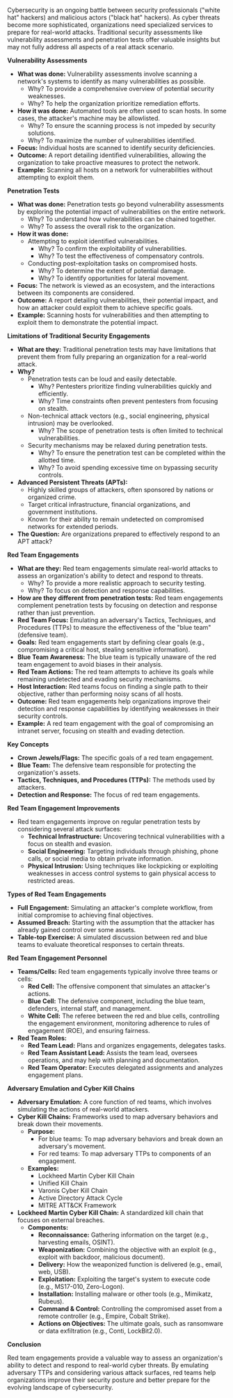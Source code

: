 Cybersecurity is an ongoing battle between security professionals ("white hat" hackers) and malicious actors ("black hat" hackers). As cyber threats become more sophisticated, organizations need specialized services to prepare for real-world attacks. Traditional security assessments like vulnerability assessments and penetration tests offer valuable insights but may not fully address all aspects of a real attack scenario.

**Vulnerability Assessments**

- **What was done:** Vulnerability assessments involve scanning a network's systems to identify as many vulnerabilities as possible.
    - Why? To provide a comprehensive overview of potential security weaknesses.
    - Why? To help the organization prioritize remediation efforts.
- **How it was done:** Automated tools are often used to scan hosts. In some cases, the attacker's machine may be allowlisted.
    - Why? To ensure the scanning process is not impeded by security solutions.
    - Why? To maximize the number of vulnerabilities identified.
- **Focus:** Individual hosts are scanned to identify security deficiencies.
- **Outcome:** A report detailing identified vulnerabilities, allowing the organization to take proactive measures to protect the network.
- **Example:** Scanning all hosts on a network for vulnerabilities without attempting to exploit them.

**Penetration Tests**

- **What was done:** Penetration tests go beyond vulnerability assessments by exploring the potential impact of vulnerabilities on the entire network.
    - Why? To understand how vulnerabilities can be chained together.
    - Why? To assess the overall risk to the organization.
- **How it was done:**
    - Attempting to exploit identified vulnerabilities.
        - Why? To confirm the exploitability of vulnerabilities.
        - Why? To test the effectiveness of compensatory controls.
    - Conducting post-exploitation tasks on compromised hosts.
        - Why? To determine the extent of potential damage.
        - Why? To identify opportunities for lateral movement.
- **Focus:** The network is viewed as an ecosystem, and the interactions between its components are considered.
- **Outcome:** A report detailing vulnerabilities, their potential impact, and how an attacker could exploit them to achieve specific goals.
- **Example:** Scanning hosts for vulnerabilities and then attempting to exploit them to demonstrate the potential impact.

**Limitations of Traditional Security Engagements**

- **What are they:** Traditional penetration tests may have limitations that prevent them from fully preparing an organization for a real-world attack.
- **Why?**
    - Penetration tests can be loud and easily detectable.
        - Why? Pentesters prioritize finding vulnerabilities quickly and efficiently.
        - Why? Time constraints often prevent pentesters from focusing on stealth.
    - Non-technical attack vectors (e.g., social engineering, physical intrusion) may be overlooked.
        - Why? The scope of penetration tests is often limited to technical vulnerabilities.
    - Security mechanisms may be relaxed during penetration tests.
        - Why? To ensure the penetration test can be completed within the allotted time.
        - Why? To avoid spending excessive time on bypassing security controls.
- **Advanced Persistent Threats (APTs):**
    - Highly skilled groups of attackers, often sponsored by nations or organized crime.
    - Target critical infrastructure, financial organizations, and government institutions.
    - Known for their ability to remain undetected on compromised networks for extended periods.
- **The Question:** Are organizations prepared to effectively respond to an APT attack?

**Red Team Engagements**

- **What are they:** Red team engagements simulate real-world attacks to assess an organization's ability to detect and respond to threats.
    - Why? To provide a more realistic approach to security testing.
    - Why? To focus on detection and response capabilities.
- **How are they different from penetration tests:** Red team engagements complement penetration tests by focusing on detection and response rather than just prevention.
- **Red Team Focus:** Emulating an adversary's Tactics, Techniques, and Procedures (TTPs) to measure the effectiveness of the "blue team" (defensive team).
- **Goals:** Red team engagements start by defining clear goals (e.g., compromising a critical host, stealing sensitive information).
- **Blue Team Awareness:** The blue team is typically unaware of the red team engagement to avoid biases in their analysis.
- **Red Team Actions:** The red team attempts to achieve its goals while remaining undetected and evading security mechanisms.
- **Host Interaction:** Red teams focus on finding a single path to their objective, rather than performing noisy scans of all hosts.
- **Outcome:** Red team engagements help organizations improve their detection and response capabilities by identifying weaknesses in their security controls.
- **Example:** A red team engagement with the goal of compromising an intranet server, focusing on stealth and evading detection.

**Key Concepts**

- **Crown Jewels/Flags:** The specific goals of a red team engagement.
- **Blue Team:** The defensive team responsible for protecting the organization's assets.
- **Tactics, Techniques, and Procedures (TTPs):** The methods used by attackers.
- **Detection and Response:** The focus of red team engagements.

**Red Team Engagement Improvements**

- Red team engagements improve on regular penetration tests by considering several attack surfaces:
    - **Technical Infrastructure:** Uncovering technical vulnerabilities with a focus on stealth and evasion.
    - **Social Engineering:** Targeting individuals through phishing, phone calls, or social media to obtain private information.
    - **Physical Intrusion:** Using techniques like lockpicking or exploiting weaknesses in access control systems to gain physical access to restricted areas.

**Types of Red Team Engagements**

- **Full Engagement:** Simulating an attacker's complete workflow, from initial compromise to achieving final objectives.
- **Assumed Breach:** Starting with the assumption that the attacker has already gained control over some assets.
- **Table-top Exercise:** A simulated discussion between red and blue teams to evaluate theoretical responses to certain threats.

**Red Team Engagement Personnel**

- **Teams/Cells:** Red team engagements typically involve three teams or cells:
    - **Red Cell:** The offensive component that simulates an attacker's actions.
    - **Blue Cell:** The defensive component, including the blue team, defenders, internal staff, and management.
    - **White Cell:** The referee between the red and blue cells, controlling the engagement environment, monitoring adherence to rules of engagement (ROE), and ensuring fairness.
- **Red Team Roles:**
    - **Red Team Lead:** Plans and organizes engagements, delegates tasks.
    - **Red Team Assistant Lead:** Assists the team lead, oversees operations, and may help with planning and documentation.
    - **Red Team Operator:** Executes delegated assignments and analyzes engagement plans.

**Adversary Emulation and Cyber Kill Chains**

- **Adversary Emulation:** A core function of red teams, which involves simulating the actions of real-world attackers.
- **Cyber Kill Chains:** Frameworks used to map adversary behaviors and break down their movements.
    - **Purpose:**
        - For blue teams: To map adversary behaviors and break down an adversary's movement.
        - For red teams: To map adversary TTPs to components of an engagement.
    - **Examples:**
        - Lockheed Martin Cyber Kill Chain
        - Unified Kill Chain
        - Varonis Cyber Kill Chain
        - Active Directory Attack Cycle
        - MITRE ATT&CK Framework
- **Lockheed Martin Cyber Kill Chain:** A standardized kill chain that focuses on external breaches.
    - **Components:**
        - **Reconnaissance:** Gathering information on the target (e.g., harvesting emails, OSINT).
        - **Weaponization:** Combining the objective with an exploit (e.g., exploit with backdoor, malicious document).
        - **Delivery:** How the weaponized function is delivered (e.g., email, web, USB).
        - **Exploitation:** Exploiting the target's system to execute code (e.g., MS17-010, Zero-Logon).
        - **Installation:** Installing malware or other tools (e.g., Mimikatz, Rubeus).
        - **Command & Control:** Controlling the compromised asset from a remote controller (e.g., Empire, Cobalt Strike).
        - **Actions on Objectives:** The ultimate goals, such as ransomware or data exfiltration (e.g., Conti, LockBit2.0).

**Conclusion**

Red team engagements provide a valuable way to assess an organization's ability to detect and respond to real-world cyber threats. By emulating adversary TTPs and considering various attack surfaces, red teams help organizations improve their security posture and better prepare for the evolving landscape of cybersecurity.